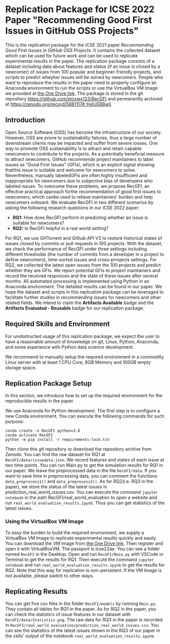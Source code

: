# Replication Package for ICSE 2022 Paper "Recommending Good First Issues in GitHub OSS Projects"

This is the replication package for the ICSE 2021 paper *Recommending Good First Issues in GitHub OSS Projects*. It contains the collected dataset which can be used for future work and can be used to replicate experimental results in the paper. The replication package consists of a dataset including data about features and status (if an issue is closed by a newcomer) of issues from 100 popular and beginner-friendly projects, and scripts to predict wheyher issues will be solved by newcomers. People who want to reproduce the results in the paper need to properly configure an Anaconda environment to run the scripts or use the VirtualBox VM Image we provided at [the One Drive link](https://pkueducn-my.sharepoint.com/:u:/g/personal/2001111301_stu_pku_edu_cn/EVhPBeaxab1KnxbE5OSF05YBptz4MIy2eHbWoQe9nwb5bA). The package is stored in the git repository https://github.com/mcxwx123/RecGFI and permanently archived at https://zenodo.org/record/5881117#.YeliUEBBwlI.

## Introduction

Open Source Software (OSS) has become the infrastructure of our society. However, OSS are prone to sustainability failures, thus a large number of downstream clients may be impacted and suffer from severe losses. One way to promote OSS sustainability is to attract and retain capable newcomers to contribute to the projects. As a potentially beneficial measure to attract newcomers, GitHub recommends project maintainers to label issues as “Good First Issues” (GFIs), which is an explicit signal showing thatthis issue is suitable and welcome for newcomers to solve. Nevertheless, manually labeledGFIs are often highly insufficient and inappropriate for newcomers due to subjective bias of developers who labeled issues. To overcome these problems, we propose RecGFI, an effective practical approach forthe recommendation of good first issues to newcomers, which canbe used to relieve maintainers’ burden and help newcomers onboard. We evaluate RecGFI in two different scenarios by asking the following research questions in our ICSE 2022 paper:

* **RQ1:** How does RecGFI perform in predicting whether an issue is suitable for newcomers?
* **RQ2:** Is RecGFI helpful in a real world setting?

For RQ1, we use GHTorrent and Github API V3 to restore historical states of issues closed by commits or pull requests in 100 projects. With the dataset, we check the performance of RecGFI under three settings including different thresholds (the number of commits from a developer in a project to define newcomers), time-sorted issues and cross-prrojects settings. For RQ2, we collected the latest open issues from the 100 projects and predict whether they are GFIs. We report potential GFIs to project maintainers and record the received responces and the state of these issues after several months. All automated processing is implemented using Python in an Anaconda environment. The detailed results can be found in our paper. We hope the dataset and scripts in this replication package can be leveraged to facilitate further studies in recommending issues for newcomers and other related fields. We intend to claim the **Artifacts Available** badge and the **Artifacts Evaluated - Reusable** badge for our replication package. 

## Required Skills and Environment

For unobstructed usage of this replication package, we expect the user to have a reasonable amount of knowledge on git, Linux, Python, Anaconda, and some experience with Python data science development. 

We recommend to manually setup the required environment in a commodity Linux server with at least 1 CPU Core, 8GB Memory and 100GB empty storage space.

## Replication Package Setup

In this section, we introduce how to set up the required environment for the reproducible results in the paper.

We use Anaconda for Python development. The first step is to configure a new Conda environment. You can execute the following commands for such purpose:

```shell script
conda create -n RecGFI python=3.8
conda activate RecGFI
python -m pip install -r requirements-lock.txt
```

Then clone this git repository or download the repository archive from Zenodo. You can find the raw dataset for RQ1 at `RecGFI/data/issuedata.json`. We record features and states of each issue at two time points. You can run Main.py to get the simulation results for RQ1 in our paper. We leave the preprocessed data in the file `RecGFI/data`. If you want to save time in preprocessing data, you can comment the functions `data_preprocess1()` and `data_preprocess2()`. As for RQ2(i.e. RQ3 in the paper), we store the status of the latest issues in prediction_real_world_issues.csv. You can execute the command `jupyter notebook` in the path RecGFI/real_world_evaluation to open a website and run `real_world_evaluation_results.ipynb`. Thus you can get statistics of the latest issues.

### Using the VirtualBox VM Image

To easy the burden to build the required environment, we supply a VirtualBox VM Image to replicate experimental results quickly and easily. You can download the VM Image from [the One Drive link](https://pkueducn-my.sharepoint.com/:u:/g/personal/2001111301_stu_pku_edu_cn/EVhPBeaxab1KnxbE5OSF05YBptz4MIy2eHbWoQe9nwb5bA). Then register and open it with VirtualBoxVM. The passport is icse22ae. You can see a folder named `RecGFI` in the Desktop. Open and run `RecGFI/Main.py` with VSCode or Terminal to get the results for RQ1. Then execute the command `jupyter notebook` and run `real_world_evaluation_results.ipynb` to get the results for RQ2. Note that this way for replication is non-persistent. If the VM Image is not available, please switch to other ways.

## Replicating Results

You can get five csv files in the folder `RecGFI/models` by running `Main.py`. They contain all tables for RQ1 in the paper. As for RQ2 in the paper, you can check the statistics of issue features in our dataset with `RecGFI/data/Statistics.png`. The raw data for RQ3 in the paper is recorded in `RecGFI/real_world_evaluation/prediction_real_world_issues.csv`. You can see the statistics of the latest issues shown in the RQ3 of our paper in the cells' output of the notebook `real_world_evaluation_results.ipynb`.
